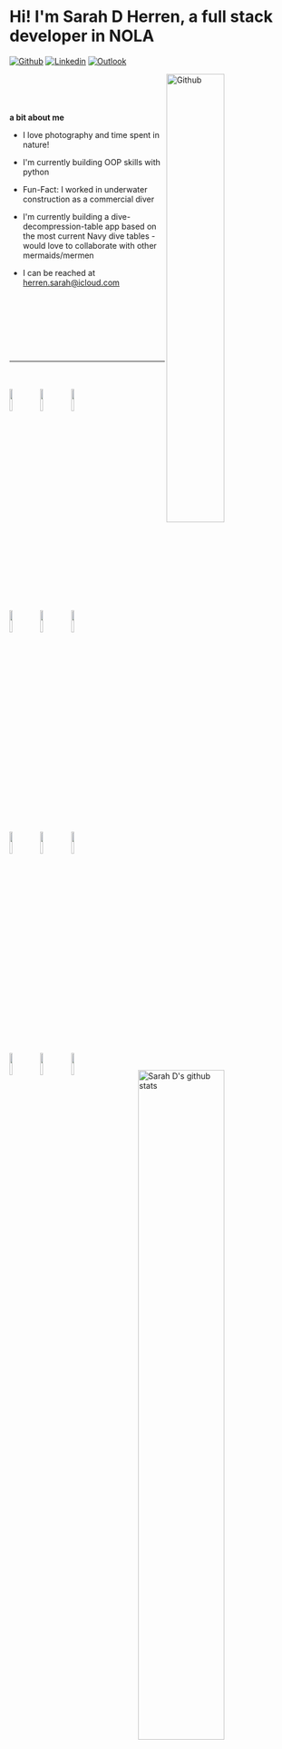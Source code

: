 # Hi! I'm Sarah D Herren, a full stack developer in NOLA

[![Github](https://img.shields.io/badge/-Github-000?style=flat&logo=Github&logoColor=white)](https://github.com/sarahdherren)
[![Linkedin](https://img.shields.io/badge/-LinkedIn-blue?style=flat&logo=Linkedin&logoColor=white)](https://www.linkedin.com/in/sarahdherren/)
[![Outlook](https://img.shields.io/badge/-Outlook-0078D4?style=flat&logo=Microsoft-Outlook&logoColor=white)](mailto:herren.sarah@icloud.com)

<img width="45%" align="right" alt="Github" src="https://user-images.githubusercontent.com/67919714/146849984-fb391bdb-7a6d-4020-bdb2-7b1c4dd79630.png" />
</br>
</br>
</br>
</br>
<b>a bit about me</b>

- I love photography and time spent in nature!

- I'm currently building OOP skills with python

- Fun-Fact: I worked in underwater construction as a commercial diver

- I'm currently building a dive-decompression-table app based on the most current Navy dive tables - would love to collaborate with other mermaids/mermen

- I can be reached at herren.sarah@icloud.com

</br>
</br>
</br>
</br>
</br>
</br>
<hr>
<img width="55%" align="right" alt="Sarah D's github stats" src="https://github-readme-stats.vercel.app/api?username=sarahdherren&show_icons=true&hide_border=true" />
</br>
</br>
<code><img width="10%" src="https://www.vectorlogo.zone/logos/javascript/javascript-ar21.svg"></code>
<code><img width="10%" src="https://www.vectorlogo.zone/logos/reactjs/reactjs-ar21.svg"></code>
<code><img width="10%" src="https://www.vectorlogo.zone/logos/w3_html5/w3_html5-ar21.svg"></code>
<br />
<code><img width="10%" src="https://www.vectorlogo.zone/logos/nodejs/nodejs-ar21.svg"></code>
<code><img width="10%" src="https://www.vectorlogo.zone/logos/expressjs/expressjs-ar21.svg"></code>
<code><img width="10%" src="https://www.vectorlogo.zone/logos/json/json-ar21.svg"></code>
<br />
<code><img width="10%" src="https://www.vectorlogo.zone/logos/mysql/mysql-ar21.svg"></code>
<code><img width="10%" src="https://www.vectorlogo.zone/logos/sqlite/sqlite-ar21.svg"></code>
<code><img width="10%" src="https://www.vectorlogo.zone/logos/postgresql/postgresql-ar21.svg"></code>
<br />
<code><img width="10%" src="https://www.vectorlogo.zone/logos/heroku/heroku-ar21.svg"></code>
<code><img width="10%" src="https://www.vectorlogo.zone/logos/visualstudio_code/visualstudio_code-ar21.svg"></code>
<code><img width="10%" src="https://www.vectorlogo.zone/logos/netlify/netlify-ar21.svg"></code>



<img src="https://user-images.githubusercontent.com/67919714/144724384-47467b2c-1445-4e46-b6c0-ca14c2be5861.gif" width="100%" />
